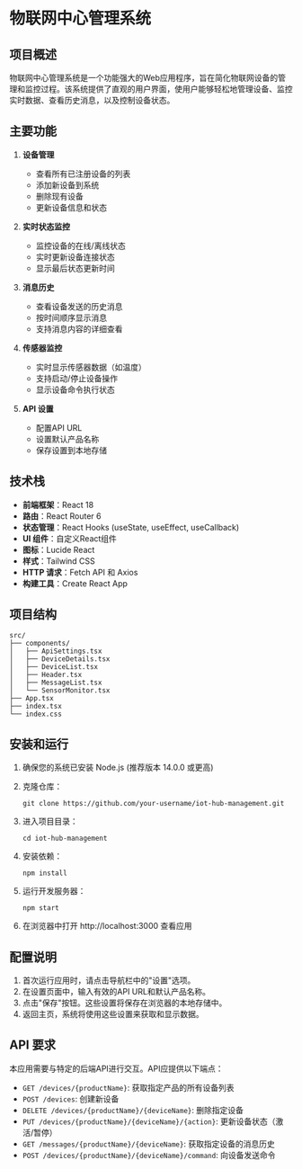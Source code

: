 # 物联网中心管理系统

## 项目概述

物联网中心管理系统是一个功能强大的Web应用程序，旨在简化物联网设备的管理和监控过程。该系统提供了直观的用户界面，使用户能够轻松地管理设备、监控实时数据、查看历史消息，以及控制设备状态。

## 主要功能

1. **设备管理**
   - 查看所有已注册设备的列表
   - 添加新设备到系统
   - 删除现有设备
   - 更新设备信息和状态

2. **实时状态监控**
   - 监控设备的在线/离线状态
   - 实时更新设备连接状态
   - 显示最后状态更新时间

3. **消息历史**
   - 查看设备发送的历史消息
   - 按时间顺序显示消息
   - 支持消息内容的详细查看

4. **传感器监控**
   - 实时显示传感器数据（如温度）
   - 支持启动/停止设备操作
   - 显示设备命令执行状态

5. **API 设置**
   - 配置API URL
   - 设置默认产品名称
   - 保存设置到本地存储

## 技术栈

- **前端框架**：React 18
- **路由**：React Router 6
- **状态管理**：React Hooks (useState, useEffect, useCallback)
- **UI 组件**：自定义React组件
- **图标**：Lucide React
- **样式**：Tailwind CSS
- **HTTP 请求**：Fetch API 和 Axios
- **构建工具**：Create React App

## 项目结构

```
src/
├── components/
│   ├── ApiSettings.tsx
│   ├── DeviceDetails.tsx
│   ├── DeviceList.tsx
│   ├── Header.tsx
│   ├── MessageList.tsx
│   └── SensorMonitor.tsx
├── App.tsx
├── index.tsx
└── index.css
```

## 安装和运行

1. 确保您的系统已安装 Node.js (推荐版本 14.0.0 或更高)

2. 克隆仓库：
   ```
   git clone https://github.com/your-username/iot-hub-management.git
   ```

3. 进入项目目录：
   ```
   cd iot-hub-management
   ```

4. 安装依赖：
   ```
   npm install
   ```

5. 运行开发服务器：
   ```
   npm start
   ```

6. 在浏览器中打开 http://localhost:3000 查看应用

## 配置说明

1. 首次运行应用时，请点击导航栏中的"设置"选项。
2. 在设置页面中，输入有效的API URL和默认产品名称。
3. 点击"保存"按钮。这些设置将保存在浏览器的本地存储中。
4. 返回主页，系统将使用这些设置来获取和显示数据。

## API 要求

本应用需要与特定的后端API进行交互。API应提供以下端点：

- `GET /devices/{productName}`: 获取指定产品的所有设备列表
- `POST /devices`: 创建新设备
- `DELETE /devices/{productName}/{deviceName}`: 删除指定设备
- `PUT /devices/{productName}/{deviceName}/{action}`: 更新设备状态（激活/暂停）
- `GET /messages/{productName}/{deviceName}`: 获取指定设备的消息历史
- `POST /devices/{productName}/{deviceName}/command`: 向设备发送命令



